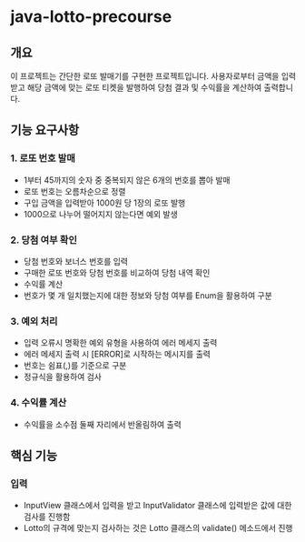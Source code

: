 # java-lotto-precourse
## 개요
이 프로젝트는 간단한 로또 발매기를 구현한 프로젝트입니다.
사용자로부터 금액을 입력받고 해당 금액에 맞는 로또 티켓을 발행하여 당첨 결과 및 수익률을 계산하여 출력합니다.

## 기능 요구사항
### 1. 로또 번호 발매
* 1부터 45까지의 숫자 중 중복되지 않은 6개의 번호를 뽑아 발매
* 로또 번호는 오름차순으로 정렬
* 구입 금액을 입력받아 1000원 당 1장의 로또 발행
* 1000으로 나누어 떨어지지 않는다면 예외 발생
### 2. 당첨 여부 확인
* 당첨 번호와 보너스 번호를 입력
* 구매한 로또 번호와 당첨 번호를 비교하여 당첨 내역 확인
* 수익률 계산
* 번호가 몇 개 일치했는지에 대한 정보와 당첨 여부를 Enum을 활용하여 구분
### 3. 예외 처리
* 입력 오류시 명확한 예외 유형을 사용하여 에러 메세지 출력
* 에러 메세지 출력 시 [ERROR]로 시작하는 메시지를 출력
* 번호는 쉼표(,)를 기준으로 구분
* 정규식을 활용하여 검사
### 4. 수익률 계산
* 수익률을 소수점 둘째 자리에서 반올림하여 출력

## 핵심 기능
### 입력
* InputView 클래스에서 입력을 받고 InputValidator 클래스에 입력받은 값에 대한 검사를 진행함
* Lotto의 규격에 맞는지 검사하는 것은 Lotto 클래스의 validate() 메소드에서 진행